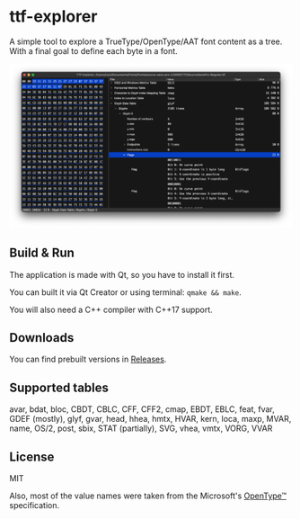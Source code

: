 # ttf-explorer

A simple tool to explore a TrueType/OpenType/AAT font content as a tree.
With a final goal to define each byte in a font.

![](.github/screenshot.png)

## Build & Run

The application is made with Qt, so you have to install it first.

You can built it via Qt Creator or using terminal: `qmake && make`.

You will also need a C++ compiler with C++17 support.

## Downloads

You can find prebuilt versions in
[Releases](https://github.com/RazrFalcon/ttf-explorer/releases/latest).

## Supported tables

avar,
bdat,
bloc,
CBDT,
CBLC,
CFF,
CFF2,
cmap,
EBDT,
EBLC,
feat,
fvar,
GDEF (mostly),
glyf,
gvar,
head,
hhea,
hmtx,
HVAR,
kern,
loca,
maxp,
MVAR,
name,
OS/2,
post,
sbix,
STAT (partially),
SVG,
vhea,
vmtx,
VORG,
VVAR

## License

MIT

Also, most of the value names were taken from the Microsoft's
[OpenType™](https://docs.microsoft.com/en-us/typography/opentype/spec/) specification.
